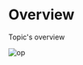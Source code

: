 # Overview
Topic's overview

![op](https://github.com/ENEA-protolab/overview/assets/85934069/2be6be6f-f66d-4de4-b083-f3c2bffaca2b)
